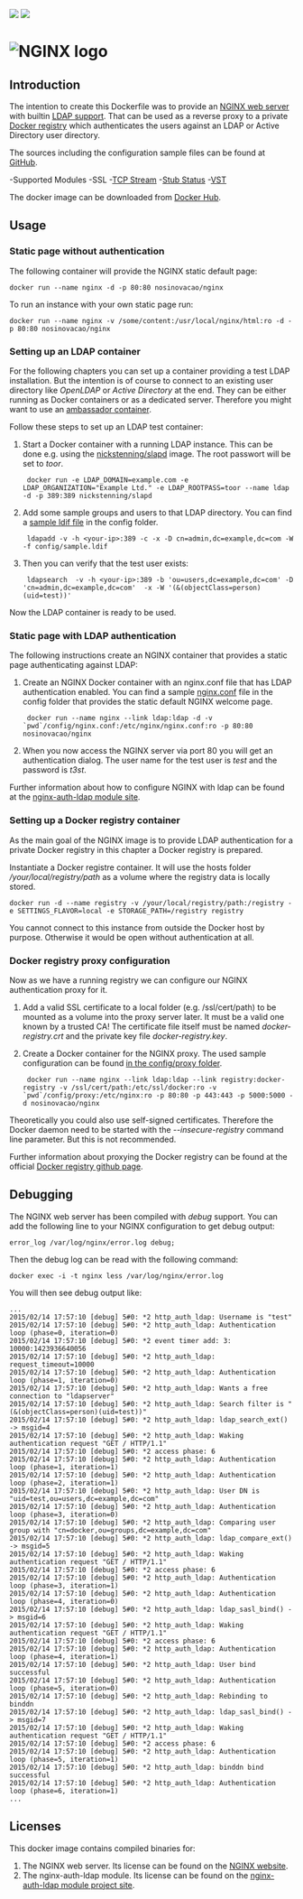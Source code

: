 [![](https://images.microbadger.com/badges/image/nosinovacao/nginx.svg)](https://hub.docker.com/r/nosinovacao/nginx/ "nosinovacao/nginx on docker hub") [![](https://images.microbadger.com/badges/version/nosinovacao/nginx.svg)](https://hub.docker.com/r/nosinovacao/nginx/ "nosinovacao/nginx on docker hub")
# ![NGINX logo](https://raw.github.com/nosinovacao/nginx/master/images/NginxLogo.gif)

## Introduction

The intention to create this Dockerfile was to provide an [NGINX web server](https://github.com/nginx/nginx) with builtin [LDAP support](https://github.com/kvspb/nginx-auth-ldap).  That can be used as a reverse proxy to a private [Docker registry](https://github.com/docker/docker-registry) which authenticates the users against an LDAP or Active Directory user directory.

The sources including the configuration sample files can be found at [GitHub](https://github.com/nosinovacao/nginx).

-Supported Modules
 -SSL
 -[TCP Stream](https://nginx.org/en/docs/stream/ngx_stream_core_module.html)
 -[Stub Status](http://nginx.org/en/docs/http/ngx_http_stub_status_module.html)
 -[VST](https://github.com/vozlt/nginx-module-vts)

The docker image can be downloaded from [Docker Hub](https://hub.docker.com/r/nosinovacao/nginx/).

## Usage

### Static page without authentication

The following container will provide the NGINX static default page:


	docker run --name nginx -d -p 80:80 nosinovacao/nginx


To run an instance with your own static page run:


	docker run --name nginx -v /some/content:/usr/local/nginx/html:ro -d -p 80:80 nosinovacao/nginx


### Setting up an LDAP container

For the following chapters you can set up a container providing a test LDAP installation. But the intention is of course to connect to an existing user directory like *OpenLDAP* or *Active Directory* at the end. They can be either running as Docker containers or as a dedicated server. Therefore you might want to use an [ambassador container](http://docs.docker.com/articles/ambassador_pattern_linking/).

Follow these steps to set up an LDAP test container:

1. Start a Docker container with a running LDAP instance. This can be done e.g. using the [nickstenning/slapd](https://registry.hub.docker.com/u/nickstenning/slapd/) image. The root passwort will be set to *toor*.

		docker run -e LDAP_DOMAIN=example.com -e LDAP_ORGANIZATION="Example Ltd." -e LDAP_ROOTPASS=toor --name ldap -d -p 389:389 nickstenning/slapd

2. Add some sample groups and users to that LDAP directory. You can find a [sample ldif file](https://github.com/nosinovacao/nginx/blob/master/config/sample.ldif) in the config folder.

		ldapadd -v -h <your-ip>:389 -c -x -D cn=admin,dc=example,dc=com -W -f config/sample.ldif

3. Then you can verify that the test user exists:

		ldapsearch  -v -h <your-ip>:389 -b 'ou=users,dc=example,dc=com' -D 'cn=admin,dc=example,dc=com'  -x -W '(&(objectClass=person)(uid=test))'

Now the LDAP container is ready to be used.
        
### Static page with LDAP authentication

The following instructions create an NGINX container that provides a static page authenticating against LDAP:

1. Create an NGINX Docker container with an nginx.conf file that has LDAP authentication enabled. You can find a sample [nginx.conf](https://github.com/nosinovacao/nginx/blob/master/config/basic/nginx.conf) file in the config folder that provides the static default NGINX welcome page.

		docker run --name nginx --link ldap:ldap -d -v `pwd`/config/nginx.conf:/etc/nginx/nginx.conf:ro -p 80:80 nosinovacao/nginx

2. When you now access the NGINX server via port 80 you will get an authentication dialog. The user name for the test user is *test* and the password is *t3st*.

Further information about how to configure NGINX with ldap can be found at the [nginx-auth-ldap module site](https://github.com/kvspb/nginx-auth-ldap).

### Setting up a Docker registry container

As the main goal of the NGINX image is to provide LDAP authentication for a private Docker registry in this chapter a Docker registry is prepared.

Instantiate a Docker registre container. It will use the hosts folder */your/local/registry/path* as a volume where the registry data is locally stored. 

	docker run -d --name registry -v /your/local/registry/path:/registry -e SETTINGS_FLAVOR=local -e STORAGE_PATH=/registry registry

You cannot connect to this instance from outside the Docker host by purpose. Otherwise it would be open without authentication at all.

### Docker registry proxy configuration

Now as we have a running registry we can configure our NGINX authentication proxy for it.

1. Add a valid SSL certificate to a local folder (e.g. /ssl/cert/path) to be mounted as a volume into the proxy server later. It must be a valid one known by a trusted CA! The certificate file itself must be named *docker-registry.crt* and the private key file *docker-registry.key*.

2. Create a Docker container for the NGINX proxy. The used sample configuration can be found [in the config/proxy folder](https://github.com/nosinovacao/nginx/tree/master/config/proxy).

		docker run --name nginx --link ldap:ldap --link registry:docker-registry -v /ssl/cert/path:/etc/ssl/docker:ro -v `pwd`/config/proxy:/etc/nginx:ro -p 80:80 -p 443:443 -p 5000:5000 -d nosinovacao/nginx

Theoretically you could also use self-signed certificates. Therefore the Docker daemon need to be started with the *--insecure-registry* command line parameter. But this is not recommended.

Further information about proxying the Docker registry can be found at the official [Docker registry github page](https://github.com/docker/docker-registry/blob/master/ADVANCED.md).

## Debugging

The NGINX web server has been compiled with *debug* support. You can add the following line to your NGINX configuration to get debug output:

	error_log /var/log/nginx/error.log debug;

Then the debug log can be read with the following command:

	docker exec -i -t nginx less /var/log/nginx/error.log

You will then see debug output like:

	...
	2015/02/14 17:57:10 [debug] 5#0: *2 http_auth_ldap: Username is "test"
	2015/02/14 17:57:10 [debug] 5#0: *2 http_auth_ldap: Authentication loop (phase=0, iteration=0)
	2015/02/14 17:57:10 [debug] 5#0: *2 event timer add: 3: 10000:1423936640056
	2015/02/14 17:57:10 [debug] 5#0: *2 http_auth_ldap: request_timeout=10000
	2015/02/14 17:57:10 [debug] 5#0: *2 http_auth_ldap: Authentication loop (phase=1, iteration=0)
	2015/02/14 17:57:10 [debug] 5#0: *2 http_auth_ldap: Wants a free connection to "ldapserver"
	2015/02/14 17:57:10 [debug] 5#0: *2 http_auth_ldap: Search filter is "(&(objectClass=person)(uid=test))"
	2015/02/14 17:57:10 [debug] 5#0: *2 http_auth_ldap: ldap_search_ext() -> msgid=4
	2015/02/14 17:57:10 [debug] 5#0: *2 http_auth_ldap: Waking authentication request "GET / HTTP/1.1"
	2015/02/14 17:57:10 [debug] 5#0: *2 access phase: 6
	2015/02/14 17:57:10 [debug] 5#0: *2 http_auth_ldap: Authentication loop (phase=1, iteration=1)
	2015/02/14 17:57:10 [debug] 5#0: *2 http_auth_ldap: Authentication loop (phase=2, iteration=1)
	2015/02/14 17:57:10 [debug] 5#0: *2 http_auth_ldap: User DN is "uid=test,ou=users,dc=example,dc=com"
	2015/02/14 17:57:10 [debug] 5#0: *2 http_auth_ldap: Authentication loop (phase=3, iteration=0)
	2015/02/14 17:57:10 [debug] 5#0: *2 http_auth_ldap: Comparing user group with "cn=docker,ou=groups,dc=example,dc=com"
	2015/02/14 17:57:10 [debug] 5#0: *2 http_auth_ldap: ldap_compare_ext() -> msgid=5
	2015/02/14 17:57:10 [debug] 5#0: *2 http_auth_ldap: Waking authentication request "GET / HTTP/1.1"
	2015/02/14 17:57:10 [debug] 5#0: *2 access phase: 6
	2015/02/14 17:57:10 [debug] 5#0: *2 http_auth_ldap: Authentication loop (phase=3, iteration=1)
	2015/02/14 17:57:10 [debug] 5#0: *2 http_auth_ldap: Authentication loop (phase=4, iteration=0)
	2015/02/14 17:57:10 [debug] 5#0: *2 http_auth_ldap: ldap_sasl_bind() -> msgid=6
	2015/02/14 17:57:10 [debug] 5#0: *2 http_auth_ldap: Waking authentication request "GET / HTTP/1.1"
	2015/02/14 17:57:10 [debug] 5#0: *2 access phase: 6
	2015/02/14 17:57:10 [debug] 5#0: *2 http_auth_ldap: Authentication loop (phase=4, iteration=1)
	2015/02/14 17:57:10 [debug] 5#0: *2 http_auth_ldap: User bind successful
	2015/02/14 17:57:10 [debug] 5#0: *2 http_auth_ldap: Authentication loop (phase=5, iteration=0)
	2015/02/14 17:57:10 [debug] 5#0: *2 http_auth_ldap: Rebinding to binddn
	2015/02/14 17:57:10 [debug] 5#0: *2 http_auth_ldap: ldap_sasl_bind() -> msgid=7
	2015/02/14 17:57:10 [debug] 5#0: *2 http_auth_ldap: Waking authentication request "GET / HTTP/1.1"
	2015/02/14 17:57:10 [debug] 5#0: *2 access phase: 6
	2015/02/14 17:57:10 [debug] 5#0: *2 http_auth_ldap: Authentication loop (phase=5, iteration=1)
	2015/02/14 17:57:10 [debug] 5#0: *2 http_auth_ldap: binddn bind successful
	2015/02/14 17:57:10 [debug] 5#0: *2 http_auth_ldap: Authentication loop (phase=6, iteration=1)
    ...

## Licenses

This docker image contains compiled binaries for:

1. The NGINX web server. Its license can be found on the [NGINX website](http://nginx.org/LICENSE).
2. The nginx-auth-ldap module. Its license can be found on the [nginx-auth-ldap module project site](https://github.com/kvspb/nginx-auth-ldap/blob/master/LICENSE).
